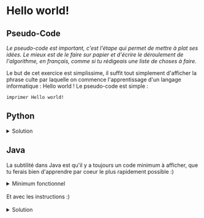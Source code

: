 # Hello world!


## Pseudo-Code
_Le pseudo-code est important, c'est l'étape qui permet de mettre à plat ses idées. Le mieux est de le faire sur papier et d'écrire le déroulement de l'algorithme, en français, comme si tu rédigeais une liste de choses à faire._

Le but de cet exercice est simplissime, il suffit tout simplement d'afficher la phrase culte par laquelle on commence l'apprentissage d'un langage informatique : Hello world !
Le pseudo-code est simple :

```imprimer Hello world!```

## Python

<details>
  <summary>Solution</summary>

```Python
print("Hello world!")
```

</details>

## Java

La subtilité dans Java est qu'il y a toujours un code minimum à afficher, que tu ferais bien d'apprendre par coeur le plus rapidement possible :)

<details>
  <summary>Minimum fonctionnel</summary>

```Java
  class Main {
    public static void main(String[] args) {
      // ton code ici
    }
  }
```

</details>

</br>
Et avec les instructions :)
</br>
</br>

<details>
  <summary>Solution</summary>


```Java
class Main {
  public static void main(String[] args) {
    System.out.println("Hello world!");
  }
}
```

</details>

